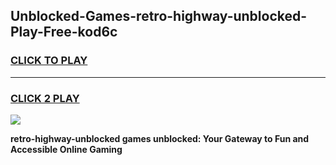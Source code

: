 
## Unblocked-Games-retro-highway-unblocked-Play-Free-kod6c
<h3>
<a href="https://premium76.site?title=retro-highway-unblocked&ref=20M">CLICK TO PLAY</a></h3>
<hr>

<h3>
<a href="https://premium76.site?title=retro-highway-unblocked&ref=20M">CLICK 2 PLAY</a>
  
</h3>

<a href="https://premium76.site?title=retro-highway-unblocked&ref=19M"><img src="https://clearcache.store/games.png"></a>


**retro-highway-unblocked games unblocked: Your Gateway to Fun and Accessible Online Gaming**
